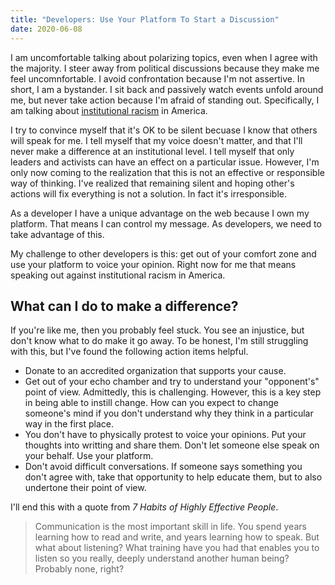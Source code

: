 ```yaml
---
title: "Developers: Use Your Platform To Start a Discussion"
date: 2020-06-08
---
```


I am uncomfortable talking about polarizing topics, even when I agree with the majority. I steer away from political discussions because they make me feel uncomnfortable. I avoid confrontation because I'm not assertive. In short, I am a bystander. I sit back and passively watch events unfold around me, but never take action because I'm afraid of standing out. Specifically, I am talking about [institutional racism](https://en.wikipedia.org/wiki/Institutional_racism#United_States) in America.

I try to convince myself that it's OK to be silent becuase I know that others will speak for me. I tell myself that my voice doesn't matter, and that I'll never make a difference at an institutional level. I tell myself that only leaders and activists can have an effect on a particular issue. However, I'm only now coming to the realization that this is not an effective or responsible way of thinking. I've realized that remaining silent and hoping other's actions will fix everything is not a solution. In fact it's irresponsible.

As a developer I have a unique advantage on the web because I own my platform. That means I can control my message. As developers, we need to take advantage of this.

My challenge to other developers is this: get out of your comfort zone and use your platform to voice your opinion. Right now for me that means speaking out against institutional racism in America.

## What can I do to make a difference?

If you're like me, then you probably feel stuck. You see an injustice, but don't know what to do make it go away. To be honest, I'm still struggling with this, but I've found the following action items helpful.

- Donate to an accredited organization that supports your cause.
- Get out of your echo chamber and try to understand your "opponent's" point of view. Admittedly, this is challenging. However, this is a key step in being able to instill change. How can you expect to change someone's mind if you don't understand why they think in a particular way in the first place.
- You don't have to physically protest to voice your opinions. Put your thoughts into writting and share them. Don't let someone else speak on your behalf. Use your platform.
- Don't avoid difficult conversations. If someone says something you don't agree with, take that opportunity to help educate them, but to also undertone their point of view.
     
I'll end this with a quote from _7 Habits of Highly Effective People_.

> Communication is the most important skill in life. You spend years learning how to read and write, and years learning how to speak. But what about listening? What training have you had that enables you to listen so you really, deeply understand another human being? Probably none, right? 
